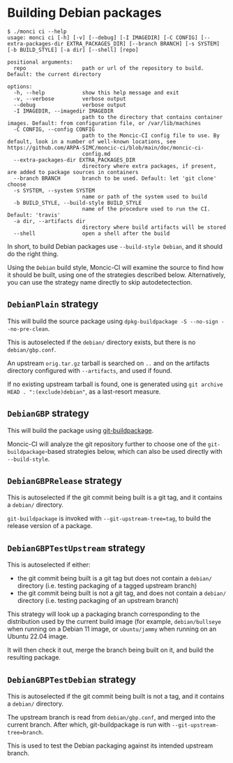 # Building Debian packages

```
$ ./monci ci --help
usage: monci ci [-h] [-v] [--debug] [-I IMAGEDIR] [-C CONFIG] [--extra-packages-dir EXTRA_PACKAGES_DIR] [--branch BRANCH] [-s SYSTEM] [-b BUILD_STYLE] [-a dir] [--shell] [repo]

positional arguments:
  repo                  path or url of the repository to build. Default: the current directory

options:
  -h, --help            show this help message and exit
  -v, --verbose         verbose output
  --debug               verbose output
  -I IMAGEDIR, --imagedir IMAGEDIR
                        path to the directory that contains container images. Default: from configuration file, or /var/lib/machines
  -C CONFIG, --config CONFIG
                        path to the Moncic-CI config file to use. By default, look in a number of well-known locations, see https://github.com/ARPA-SIMC/moncic-ci/blob/main/doc/moncic-ci-
                        config.md
  --extra-packages-dir EXTRA_PACKAGES_DIR
                        directory where extra packages, if present, are added to package sources in containers
  --branch BRANCH       branch to be used. Default: let 'git clone' choose
  -s SYSTEM, --system SYSTEM
                        name or path of the system used to build
  -b BUILD_STYLE, --build-style BUILD_STYLE
                        name of the procedure used to run the CI. Default: 'travis'
  -a dir, --artifacts dir
                        directory where build artifacts will be stored
  --shell               open a shell after the build
```

In short, to build Debian packages use `--build-style Debian`, and it should do the right thing.

Using the `Debian` build style, Moncic-CI will examine the source to find how
it should be built, using one of the strategies described below. Alternatively,
you can use the strategy name directly to skip autodetectection.


## `DebianPlain` strategy

This will build the source package using `dpkg-buildpackage -S --no-sign --no-pre-clean`.

This is autoselected if the `debian/` directory exists, but there is no
`debian/gbp.conf`.

An upstream `orig.tar.gz` tarball is searched on `..` and on the artifacts
directory configured with `--artifacts`, and used if found.

If no existing upstream tarball is found, one is generated using
`git archive HEAD . ":(exclude)debian"`, as a last-resort measure.


## `DebianGBP` strategy

This will build the package using [git-buildpackage](https://honk.sigxcpu.org/piki/projects/git-buildpackage/).

Moncic-CI will analyze the git repository further to choose one of the
`git-buildpackage`-based strategies below, which can also be used directly with
`--build-style`.


## `DebianGBPRelease` strategy

This is autoselected if the git commit being built is a git tag, and it
contains a `debian/` directory.

`git-buildpackage` is invoked with `--git-upstream-tree=tag`, to build the
release version of a package.


## `DebianGBPTestUpstream` strategy

This is autoselected if either:

* the git commit being built is a git tag but does not contain a `debian/`
  directory (i.e. testing packaging of a tagged upstream branch)
* the git commit being built is not a git tag, and does not contain a `debian/`
  directory (i.e. testing packaging of an upstream branch)

This strategy will look up a packaging branch corresponding to the distribution
used by the current build image (for example, `debian/bullseye` when running on
a Debian 11 image, or `ubuntu/jammy` when running on an Ubuntu 22.04 image.

It will then check it out, merge the branch being built on it, and build the
resulting package.


## `DebianGBPTestDebian` strategy

This is autoselected if the git commit being built is not a tag, and it
contains a `debian/` directory.

The upstream branch is read from `debian/gbp.conf`, and merged into the current
branch. After which, git-buildpackage is run with `--git-upstream-tree=branch`.

This is used to test the Debian packaging against its intended upstream branch.
